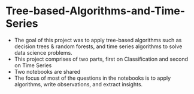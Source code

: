 # Tree-based-Algorithms-and-Time-Series

- The goal of this project was to apply tree-based algorithms such as decision trees & random forests, and time series algorithms to solve data science problems.
- This project comprises of two parts, first on Classification and second on Time Series
- Two notebooks are shared
- The focus of most of the questions in the notebooks is to apply algorithms, write observations, and extract insights.
